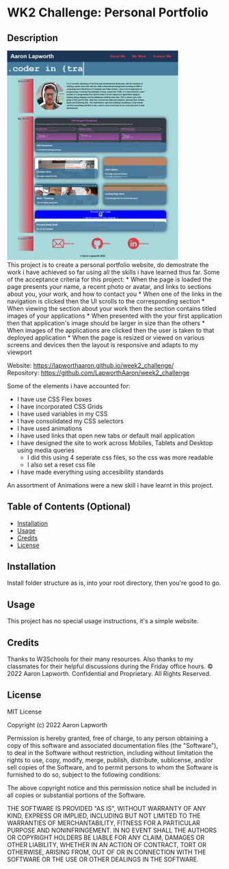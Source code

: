 # WK2 Challenge: Personal Portfolio

## Description

<img src="./images_readme/wk2_challenge.png" alt="Week 2 Challenge screenshot" width="400px" >
<br>
This project is to create a personal portfolio website, do demostrate the work i have achieved so far using all the skills i have learned thus far.
Some of the acceptance criteria for this project:
* When the page is loaded the page presents your name, a recent photo or avatar, and links to sections about you, your work, and how to contact you
* When one of the links in the navigation is clicked then the UI scrolls to the corresponding section
* When viewing the section about your work then the section contains titled images of your applications
* When presented with the your first application then that application's image should be larger in size than the others
* When images of the applications are clicked then the user is taken to that deployed application
* When the page is resized or viewed on various screens and devices then the layout is responsive and adapts to my viewport


Website: https://lapworthaaron.github.io/week2_challenge/
<br>Repository: https://github.com/LapworthAaron/week2_challenge

Some of the elements i have accounted for:
* I have use CSS Flex boxes
* I have incorporated CSS Grids
* I have used variables in my CSS
* I have consolidated my CSS selectors
* I have used animations
* I have used links that open new tabs or default mail application
* I have designed the site to work across Mobiles, Tablets and Desktop using media queries
    * I did this using 4 seperate css files, so the css was more readable
    * I also set a reset css file
* I have made everything using accesibility standards

An assortment of Animations were a new skill i have learnt in this project.

## Table of Contents (Optional)

- [Installation](#installation)
- [Usage](#usage)
- [Credits](#credits)
- [License](#license)

## Installation

Install folder structure as is, into your root directory, then you're good to go.

## Usage

This project has no special usage instructions, it's a simple website.

## Credits

Thanks to W3Schools for their many resources.
Also thanks to my classmates for their helpful discussions during the Friday office hours.
© 2022 Aaron Lapworth. Confidential and Proprietary. All Rights Reserved.

## License

MIT License

Copyright (c) 2022 Aaron Lapworth

Permission is hereby granted, free of charge, to any person obtaining a copy
of this software and associated documentation files (the "Software"), to deal
in the Software without restriction, including without limitation the rights
to use, copy, modify, merge, publish, distribute, sublicense, and/or sell
copies of the Software, and to permit persons to whom the Software is
furnished to do so, subject to the following conditions:

The above copyright notice and this permission notice shall be included in all
copies or substantial portions of the Software.

THE SOFTWARE IS PROVIDED "AS IS", WITHOUT WARRANTY OF ANY KIND, EXPRESS OR
IMPLIED, INCLUDING BUT NOT LIMITED TO THE WARRANTIES OF MERCHANTABILITY,
FITNESS FOR A PARTICULAR PURPOSE AND NONINFRINGEMENT. IN NO EVENT SHALL THE
AUTHORS OR COPYRIGHT HOLDERS BE LIABLE FOR ANY CLAIM, DAMAGES OR OTHER
LIABILITY, WHETHER IN AN ACTION OF CONTRACT, TORT OR OTHERWISE, ARISING FROM,
OUT OF OR IN CONNECTION WITH THE SOFTWARE OR THE USE OR OTHER DEALINGS IN THE
SOFTWARE.